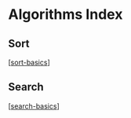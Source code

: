 # Algorithms Index

## Sort

[[sort-basics]]

## Search

[[search-basics]]

[//begin]: # "Autogenerated link references for markdown compatibility"
[sort-basics]: sort-basics "Sort Basics"
[search-basics]: search-basics "Search Basics"
[//end]: # "Autogenerated link references"
